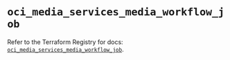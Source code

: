 # `oci_media_services_media_workflow_job`

Refer to the Terraform Registry for docs: [`oci_media_services_media_workflow_job`](https://registry.terraform.io/providers/oracle/oci/6.18.0/docs/resources/media_services_media_workflow_job).
